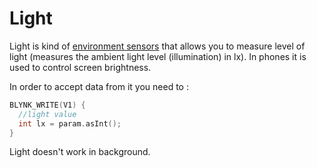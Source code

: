 # Light

Light is kind of [environment sensors](https://developer.android.com/guide/topics/sensors/sensors_environment.html) that allows you to measure level of light \(measures the ambient light level \(illumination\) in lx\). In phones it is used to control screen brightness.

In order to accept data from it you need to :

```cpp
BLYNK_WRITE(V1) {
  //light value
  int lx = param.asInt(); 
}
```

Light doesn't work in background.

